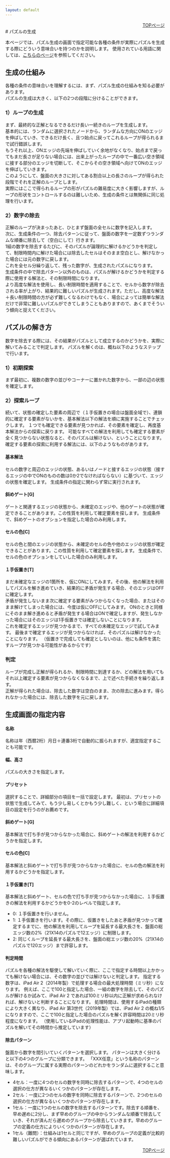 ```yaml
---
layout: default
---
```


<div style="text-align: right;">
<a href="./index.html">TOPページ</a>
</div>
# パズルの生成

本ページでは、パズル生成の画面で指定可能な各種の条件が実際にパズルを生成する際にどういう意味合いを持つのかを説明します。
使用されている用語に関しては、[こちらのページ](./terms.html)を参照してください。

## 生成の仕組み

各種の条件の意味合いを理解するには、まず、パズル生成の仕組みを知る必要があります。  
パズルの生成は大きく、以下の2つの段階に分けることができます。

### 1）ループの生成

まず、最終的な正解となるできるだけ長い一続きのループを生成します。  
基本的には、ランダムに選択されたノードから、ランダムな方向にONのエッジを伸ばしていき、できるだけ長く、且つ始点に戻ってこれるループが得られるまで試行錯誤します。  
もうそれ以上、ONエッジの先端を伸ばしていく余地がなくなり、始点まで戻ってもまだ長さが足りない場合には、出来上がったループの中で一番広い空き領域に接する部分のエッジを切断して、そこからその空き領域へ向けてONのエッジを伸ばしていきます。  
このようにして、盤面の大きさに対してある割合以上の長さのループが得られた段階でそれを正解のループとします。  
実際にはここで得られるループの形がパズルの難易度に大きく影響しますが、ループの形状をコントロールするのは難しいため、生成の条件とは無関係に同じ処理を行います。

### 2）数字の除去

正解のループが決まったあと、ひとまず盤面の全セルに数字を記入します。  
次に、生成条件の一つ、除去パターンに従って、盤面の数字を一定数ずつランダムな順番に除去して（空白にして）行きます。  
1組の数字を除去するたびに、そのパズルが論理的に解けるかどうかを判定して、制限時間内に解けた場合には除去したセルはそのまま空白とし、解けなかった場合には元の数字に戻します。  
これを全セル分繰り返して、残った数字が、生成されたパズルになります。  
生成条件の中で除去パターン以外のものは、パズルが解けるかどうかを判定する際に使用する解法と、その制限時間になります。  
より高度な解法を使用し、長い制限時間を適用することで、セルから数字が除去される率が上がり、結果的に難しいパズルが生成されます。ただし、高度な解法＋長い制限時間の方が必ず難しくなるわけでもなく、場合によっては簡単な解法だけで非常に難しいパズルができてしまうこともありますので、あくまでそういう傾向と捉えてください。


## パズルの解き方

数字を除去する際には、その結果がパズルとして成立するのかどうかを、実際に解いてみることで判定します。
パズルを解くのは、概ね以下のようなステップで行います。


### 1）初期探索

まず最初に、複数の数字の並びやコーナーに置かれた数字から、一部の辺の状態を確定します。


### 2）探索ループ

続いて、状態の確定した要素の周辺で（１手仮置きの場合は盤面全域で）、連鎖的に確定する要素がないかを、基本解法以下の解法を順に実施することでチェックします。
１つでも確定できる要素が見つかれば、その要素を確定し、再度基本解法からの探索に戻ります。
可能なすべての解法を利用しても確定する要素が全く見つからない状態なると、そのパズルは解けない、ということになります。
確定する要素の探索に利用する解法には、以下のようなものがあります。

#### 基本解法

セルの数字と周辺のエッジの状態、あるいはノードと接するエッジの状態（接するエッジの中でONのものの数は0か2でなければならない）に基づいて、エッジの状態を確定します。
生成条件の指定に関わらず常に実行されます。

#### 斜めゲート[G]

ゲートと関連するエッジの状態から、未確定のエッジや、他のゲートの状態が確定できることがあります。この性質を利用して確定要素を探します。
生成条件で、斜めゲートのオプションを指定した場合のみ利用します。

#### セルの色[C]

セルの色と間のエッジの状態から、未確定のセルの色や他のエッジの状態が確定できることがあります。この性質を利用して確定要素を探します。
生成条件で、セルの色のオプションをしていした場合のみ利用します。

#### １手仮置き[T]

まだ未確定なエッジの1箇所を、仮にONにしてみます。その後、他の解法を利用してパズルを解き進めていき、結果的に矛盾が発生する場合、そのエッジはOFFに確定します。  
矛盾が発生しないまま次に確定する要素がみつからなくなった場合、またはそのまま解けてしまった場合には、今度は仮にOFFにしてみます。
ONのときと同様にそのまま解き進めると矛盾が発生する場合はONで確定しますが、発生しなかった場合にはそのエッジは1手仮置きでは確定しないことになります。  
これを確定するエッジが見つかるまで、すべての未確定なエッジで試してみます。  最後まで確定するエッジが見つからなければ、そのパズルは解けなかったことになります。
（仮置きで完成しても確定としないのは、他にも条件を満たすループが見つかる可能性があるからです）


### 判定

ループが完成し正解が得られるか、制限時間に到達するか、どの解法を用いてもそれ以上確定する要素が見つからなくなるまで、上で述べた手続きを繰り返します。  
正解が得られた場合は、除去した数字は空白のまま、次の除去に進みます。得られなかった場合には、除去した数字を元に戻します。



## 生成画面の指定内容

#### 名称

名称は年（西暦2桁）月日＋連番3桁で自動的に振られますが、適宜指定することも可能です。

#### 幅、高さ

パズルの大きさを指定します。

#### プリセット

選択することで、詳細部分の項目を一括で設定します。
最初は、プリセットの状態で生成してみて、もう少し易しくとかもう少し難しく、という場合に詳細項目の設定を行うのがお薦めです。

#### 斜めゲート[G]

基本解法で打ち手が見つからなかった場合に、斜めゲートの解法を利用するかどうかを指定します。

#### セルの色[C]

基本解法と斜めゲートで打ち手が見つからなかった場合に、セルの色の解法を利用するかどうかを指定します。

#### １手仮置き[T]

基本解法と斜めゲート、セルの色で打ち手が見つからなかった場合に、１手仮置きの解法を利用するかどうかを0-2のレベルで指定します。

*   0: １手仮置きを行いません。
*   1: １手仮置きを行います。その際に、仮置きをしたあと矛盾が見つかって確定するまでに、他の解法を利用してループを延長する最大長さを、盤面の総エッジ数の2%（21X14のパズルで12エッジ）に制限します。
*   2: 同じくループを延長する最大長さを、盤面の総エッジ数の20%（21X14のパズルで120エッジ）まで許容します。

#### 判定時間

パズルを各種の解法を駆使して解いていく際に、ここで指定する時間以上かかっても解けない場合には、その数字の並びでは解けないと判定します。
指定する数字は、iPad Air 2（2014年製）で処理する場合の最大処理時間（ミリ秒）になります。
例えば、ここで100と指定した場合、一組の数字を除去して、そのパズルが解けるか試みて、iPad Air 2 であれば100ミリ秒以内に正解が求められなければ、解けないと判断することになります。
処理時間は、使用するiPadの種類により大きく異なり、iPad Air 第3世代（2019年製）では、iPad Air 2 の概ね1/5になりますので、ここで100と指定した場合のパズルを解く許容時間は20ミリ秒程度になります。
（使用しているiPadの処理性能は、アプリ起動時に基準のパズルを解いてその時間から推定しています）

#### 除去パターン

盤面から数字を間引いていくパターンを選択します。
パターンは大きく分けると以下の4つのグループに分類できます。
「XXX任意」という名称のパターンは、そのグループに属する実際のパターンのどれかをランダムに選択すること意味します。

*   4セル：一度に4つのセルの数字を同時に除去するパターンで、4つのセルの選択の仕方が異なるいくつかのパターンが存在します。
*   2セル：一度に2つのセルの数字を同時に除去するパターンで、2つのセルの選択の仕方が異なるいくつかのパターンが存在します。
*   1セル：一度に1つのセルの数字を除去するパターンです。除去する順番を、早め遅めに2分し、まず早めのグループの中からランダムな順番で除去していき、それが済んだら遅めのグループから除去していきます。早めのグループの定義の仕方によりいくつかのパターンが存在します。
*   1セル（難問）：仕組みは1セルと同じですが、早めのグループの定義が比較的難しいパズルができる傾向にあるパターンが選ばれています。

<div style="text-align: right;">
<a href="./index.html">TOPページ</a>
</div>



